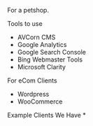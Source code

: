 For a petshop.

Tools to use
* AVCorn CMS
* Google Analytics
* Google Search Console
* Bing Webmaster Tools
* Microsoft Clarity

For eCom Clients
* Wordpress
* WooCommerce

Example Clients We Have
* 